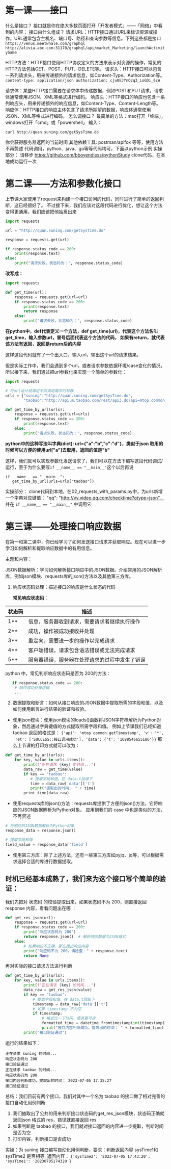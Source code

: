 # 第一课——接口
什么是接口？
接口就是你在绝大多数页面打开「开发者模式」——「网络」中看到的内容：
接口由什么组成？
请求URL：HTTP接口通过URL来标识资源或操作，URL通常包含主机名、端口号、路径和查询参数等信息。下列这些都是接口
`https://venus.meetwhale.com/graphql
http://alivia.abc.com:31170/graphql/api/market_Marketing/launchActivityGame`

HTTP方法：HTTP接口使用HTTP协议定义的方法来表示对资源的操作，常见的HTTP方法包括GET、POST、PUT、DELETE等。
请求头：HTTP接口可以包含一系列请求头，用来传递额外的请求信息，如Content-Type、Authorization等。
`content-type: application/json
authorization: cju0EJYnQzq3_LoGDi_6cA`

请求体：某些HTTP接口需要在请求体中传递数据，例如POST和PUT请求，请求体通常使用JSON、XML等格式进行编码。
响应头：HTTP接口的响应也包含一系列响应头，用来传递额外的响应信息，如Content-Type、Content-Length等。
响应体：HTTP接口的响应主体包含了请求所期望的数据，响应体通常使用JSON、XML等格式进行编码。
怎么调接口？
最简单的方法：mac打开「终端」，windows打开「cmd」或「powershell」 输入：

`curl http://quan.suning.com/getSysTime.do`

你会获得服务器返回的当前时间
其他依赖工具: postman/apifox 等等，使用方法不再赘述
代码调用，python、java、go等等代码均可，下面以python示例
实操部分：
请移步
https://github.com/bboyendless/pythonStudy
clone代码，在本地成功运行一次


# 第二课——方法和参数化接口
上节课大家使用了request来构建一个接口访问的代码，同时进行了简单的返回判断，这已经很好了。
不过接下来，我们应该对这段代码进行优化，想让这个方法变得更通用，我们应该把他抽离出来
```python
import requests

url = "http://quan.suning.com/getSysTime.do"

response = requests.get(url)

if response.status_code == 200:
    print(response.text)
else:
    print("请求失败，状态码为：", response.status_code)
```
**改写成：**
```python
import requests

def get_time(url):
    response = requests.get(url=url)
    if response.status_code == 200:
        print(response.text)
        return response
    else:
        print("请求失败，状态码为：", response.status_code)
```
**在python中，def代表定义一个方法，def get_time(url)，代表这个方法名叫get_time，输入参数url，冒号后面代表这个方法的代码，
如果有return，就代表该方法有返回，返回是return后的内容**

这样这段代码就有了一个出入口，输入url，输出这个url的请求结果。

但是实际工作中，我们会遇到多个url，或者请求参数依据环境/case变化的情况，所以接下来，我们通过把url参数化来实现一个简单的参数化：

```python
import requests

# 将url设计成满足不同调用需求的参数
urls = {"suning":"http://quan.suning.com/getSysTime.do",
        "taobao":"http://api.m.taobao.com/rest/api3.do?api=mtop.common.getTimestamp"}

def get_time_by_url(urls):
    response = requests.get(url=urls)
    if response.status_code == 200:
        print(response.text)
    else:
        print("请求失败，状态码为：", response.status_code)
```
**python中的这种写法叫字典(dict): url={"a":"b","c":"d"}，类似于json
取用的时候可以方便的使用url["a"]去取用，返回的值是"b"**

这样，我们就可以实现参数化发送请求了，我们可以在方法下编写这段代码调试/运行，至于为什么要写`if __name__ == "__main__"`这个以后再说

```
if __name__ == "__main__":
   get_time_by_url(urls=urls["taobao"])
```

实操部分：
clone代码到本地，在02_requests_with_params.py中，为urls新增一个字典对应键值：
"qq": "http://vv.video.qq.com/checktime?otype=json"，
并在 `if __name__ == "__main__"` 中调用它

# 第三课——处理接口响应数据
在第一和第二课中，你已经学习了如何发送接口请求并获取响应。现在可以进一步学习如何解析和提取响应数据中的有用信息。

主题和内容：

JSON数据解析：学习如何解析接口响应中的JSON数据。介绍常用的JSON解析库，例如json模块、requests库的json()方法以及其他第三方库。

1. 响应状态码处理：描述接口的响应是什么状态的代码

   **常见响应状态码**：

| 状态码 | 描述                      |
|-----|-------------------------|
| 1** | 信息，服务器收到请求，需要请求者继续执行操作  |
| 2** | 成功，操作被成功接收并处理           |
| 3** | 重定向，需要进一步的操作以完成请求       |
| 4** | 客户端错误，请求包含语法错误或无法完成请求   |
| 5** | 服务器错误，服务器在处理请求的过程中发生了错误 |

python 中，常见判断响应状态码是否为 200的方法：

```  python     
   if response.status_code == 200:
    # 响应成功处理逻辑
    ...

```

2. 数据提取和断言：如何从接口响应的JSON数据中提取所需的字段和值，以及如何使用断言进行结果的验证和校验。

* 使用json模块：使用json模块的loads()函数将JSON字符串解析为Python对象，然后通过字典键值的方式提取所需字段和值。
 例如上节课我们已经知道 taobao 返回的格式是：
`{'api': 'mtop.common.getTimestamp', 'v': '*', 'ret': ['SUCCESS::接口调用成功'], 'data': {'t': '1688546655186'}}`
那么上节课的打印方式就可以改为：

```python
def get_time_by_url(urls):
    for key, value in urls.items():
        print(f"正在请求 {key} 的时间...")
        data_raw = get_time(value)
        if key == "taobao":
           # 提取字段和值，在 data.t层级下
           time = data_raw['data']['t']
           print("提取出的时间： " + time)
        print_time(data_raw)
```

* 使用requests库的json()方法：requests库提供了方便的json()方法，它将响应的JSON数据解析为Python对象。
应用到我们的 case 中也是类似的方法，不再赘述
```python
# 将响应的JSON数据解析为Python对象
response_data = response.json()

# 提取字段和值
field_value = response_data['field']
```
* 使用第三方库：除了上述方法，还有一些第三方库如pyjq、jq等，可以根据需求选择合适的库进行数据提取。

## 时机已经基本成熟了，我们来为这个接口写个简单的验证：
我们先把对 状态码 的校验提取出来，如果状态码不为 200，则直接返回 response 内容，看看问题出在哪 ：
```python
def get_res_json(url):
    response = requests.get(url=url)
    if response.status_code == 200:
        print("响应状态码为 200")
        return response.json()  # 解析响应数据为JSON格式
    else:
        # 如果响应不正确，那么抛出响应内容
        print("响应码不为 200，请检查：" + response.text)
        return None
```
再对实际的接口请求方法进行判断
```python
def get_time_by_url(urls):
    for key, value in urls.items():
        print(f"正在请求 {key} 的时间...")
        data_raw = get_res_json(value)
        if key == "taobao":
            # 提取字段和值，在 data.t层级下
            timestamp = data_raw['data']['t']
            # 如果 timestamp 不为空
            if timestamp:
                # 格式化一下时间，使其更可读
                formatted_time = datetime.fromtimestamp(int(timestamp) / 1000).strftime("%Y-%m-%d %H:%M:%S")
                print("接口内容判断成功，提取出的时间： " + formatted_time)
        print("接口验证通过")
```
运行的结果如下：
```angular2html
正在请求 suning 的时间...
响应状态码为 200
接口验证通过
正在请求 taobao 的时间...
响应状态码为 200
接口内容判断成功，提取出的时间： 2023-07-05 17:35:27
接口验证通过
```
总结：我们目前有两个接口，我们对其中一个名为 taobao 的接口做了相对完善的接口自动化用例判断
1. 我们抽取出了公共的用来判断接口状态码的get_res_json模块，状态码正确就返回json 格式的 res，错误就直接返回 res
2. 如果判断是 taobao 的接口，我们就对接口返回的内容进一步提取，判断时间是否为空
3. 打印内容，判断接口是否成功

实操：为 suning 接口编写自动化用例判断，要求：判断返回内容 sysTime1和sysTime2 是否相等, 返回内容：
`{'sysTime2': '2023-07-05 17:43:20', 'sysTime1': '20230705174320'}
`